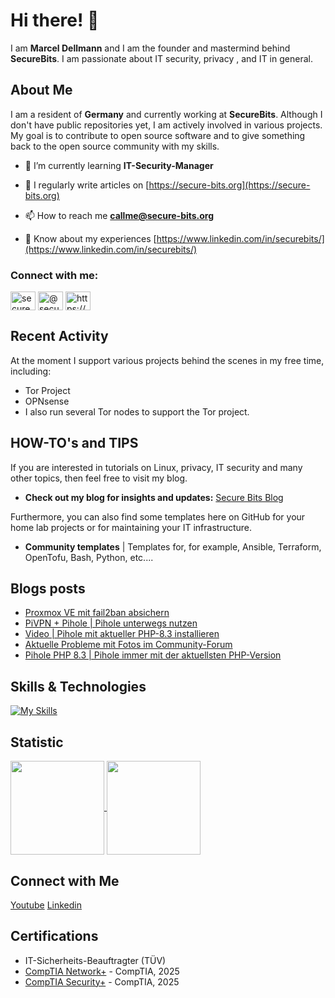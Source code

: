 # Hi there! 👋

I am **Marcel Dellmann** and I am the founder and mastermind behind **SecureBits**. 
I am passionate about IT security, privacy , and IT in general.

## About Me

I am a resident of **Germany** and currently working at **SecureBits**. Although I don't have public repositories yet, I am actively involved in various projects. My goal is to contribute to open source software and to give something back to the open source community with my skills.

- 🌱 I’m currently learning **IT-Security-Manager**

- 📝 I regularly write articles on [https://secure-bits.org](https://secure-bits.org)

- 📫 How to reach me **callme@secure-bits.org**

- 📄 Know about my experiences [https://www.linkedin.com/in/securebits/](https://www.linkedin.com/in/securebits/)


<h3 align="left">Connect with me:</h3>
<p align="left">
<a href="https://linkedin.com/in/securebits" target="blank"><img align="center" src="https://raw.githubusercontent.com/rahuldkjain/github-profile-readme-generator/master/src/images/icons/Social/linked-in-alt.svg" alt="securebits" height="30" width="40" /></a>
<a href="https://www.youtube.com/c/@secure_bits" target="blank"><img align="center" src="https://raw.githubusercontent.com/rahuldkjain/github-profile-readme-generator/master/src/images/icons/Social/youtube.svg" alt="@secure_bits" height="30" width="40" /></a>
<a href="/https://secure-bits.org/rss" target="blank"><img align="center" src="https://raw.githubusercontent.com/rahuldkjain/github-profile-readme-generator/master/src/images/icons/Social/rss.svg" alt="https://secure-bits.org/rss" height="30" width="40" /></a>
</p>


## Recent Activity

At the moment I support various projects behind the scenes in my free time, including: 
- Tor Project
- OPNsense
- I also run several Tor nodes to support the Tor project.

## HOW-TO's and TIPS

If you are interested in tutorials on Linux, privacy, IT security and many other topics, then feel free to visit my blog.

- **Check out my blog for insights and updates:** [Secure Bits Blog](https://secure-bits.org)

Furthermore, you can also find some templates here on GitHub for your home lab projects or for maintaining your IT infrastructure.
- **Community templates** | Templates for, for example, Ansible, Terraform, OpenTofu, Bash, Python, etc....
  
## Blogs posts
<!-- BLOG-POST-LIST:START -->
- [Proxmox VE mit fail2ban absichern](https://secure-bits.org/proxmox-ve-mit-fail2ban-absichern/)
- [PiVPN + Pihole | Pihole unterwegs nutzen](https://secure-bits.org/pivpn-pihole/)
- [Video | Pihole mit aktueller PHP-8.3 installieren](https://secure-bits.org/pihole-php-8_3/)
- [Aktuelle Probleme mit Fotos im Community-Forum](https://secure-bits.org/aktuelle-probleme-mit-fotos-im-community-forum/)
- [Pihole PHP 8.3 | Pihole immer mit der aktuellsten PHP-Version](https://secure-bits.org/pihole-2024-mit-php-8-3-installieren/)
<!-- BLOG-POST-LIST:END -->


## Skills & Technologies

[![My Skills](https://skillicons.dev/icons?i=linux,bash,php,windows,py,kali,redhat,debian,ubuntu,ansible,terraform&perline=11)](https://skillicons.dev)



## Statistic
<a href="https://github.com/securebitsorg/github-readme-stats">
  <img height=150 align="center" src="https://github-readme-stats.vercel.app/api?username=securebitsorg" />
</a>
<a href="https://github.com/securebitsorg/convoychat">
  <img height=150 align="center" src="https://github-readme-stats.vercel.app/api/top-langs?username=securebitsorg&layout=compact&langs_count=8" />
</a>

## Connect with Me

<a href="https://www.youtube.com/@secure_bits" target="_blank" rel="noopener noreferrer"><Icon /> Youtube</a>
<a href="https://www.linkedin.com/in/securebits/" target="_blank" rel="noopener noreferrer"><Icon /> Linkedin</a>

## Certifications

- IT-Sicherheits-Beauftragter (TÜV)
- [CompTIA Network+](https://www.certmetrics.com/comptia/public/transcript.aspx?transcript=ML5Q39XKG1E1QS3X) - CompTIA, 2025
- [CompTIA Security+](https://www.certmetrics.com/comptia/public/transcript.aspx?transcript=ML5Q39XKG1E1QS3X) - CompTIA, 2025

